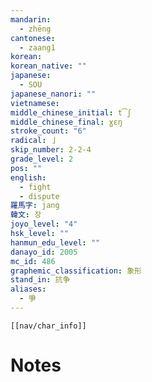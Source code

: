 ```yaml
---
mandarin:
  - zhēng
cantonese:
  - zaang1
korean:
korean_native: ""
japanese:
  - SOU
japanese_nanori: ""
vietnamese:
middle_chinese_initial: t͡ʃ
middle_chinese_final: ɣɛŋ
stroke_count: "6"
radical: 亅
skip_number: 2-2-4
grade_level: 2
pos: ""
english:
  - fight
  - dispute
羅馬字: jang
韓文: 장
joyo_level: "4"
hsk_level: ""
hanmun_edu_level: ""
danayo_id: 2005
mc_id: 486
graphemic_classification: 象形
stand_in: 抗争
aliases:
  - 爭
---
```

```meta-bind-embed
[[nav/char_info]]
```

# Notes
